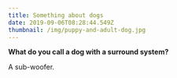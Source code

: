 ```yaml
---
title: Something about dogs
date: 2019-09-06T08:28:44.549Z
thumbnail: /img/puppy-and-adult-dog.jpg
---
```


**What do you call a dog with a surround system?**

A sub-woofer.
